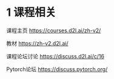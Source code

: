 # 1 课程相关

课程主页 https://courses.d2l.ai/zh-v2/

教材 https://zh-v2.d2l.ai/

课程论坛讨论 https://discuss.d2l.ai/c/16

Pytorch论坛 https://discuss.pytorch.org/